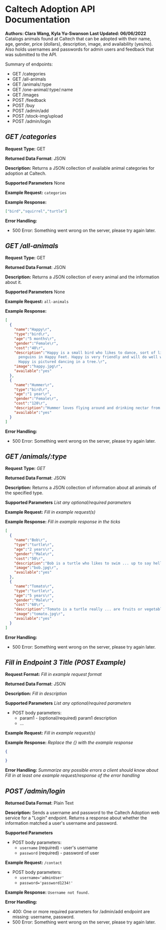 # Caltech Adoption API Documentation
**Authors: Clara Wang, Kyla Yu-Swanson**
**Last Updated: 06/06/2022**
Catalogs animals found at Caltech that can be adopted with their name, age, 
gender, price (dollars), description, image, and availability (yes/no). Also 
holds usernames and passwords for admin users and feedback that was submitted 
to the API.

Summary of endpoints:
* GET /categories
* GET /all-animals
* GET /animals/:type
* GET /one-animal/:type/:name
* GET /images
* POST /feedback
* POST /buy
* POST /admin/add
* POST /stock-img/upload
* POST /admin/login

## *GET /categories*
**Request Type:** GET

**Returned Data Format**: JSON 

**Description:** Returns a JSON collection of available animal categories for adoption at Caltech.

**Supported Parameters** None

**Example Request:** `categories`

**Example Response:**
```json
["bird","squirrel","turtle"]
```

**Error Handling:**
* 500 Error: Something went wrong on the server, please try again later.

## *GET /all-animals*
**Request Type:** GET

**Returned Data Format**: JSON

**Description:** Returns a JSON collection of every animal and the information about it.

**Supported Parameters** None

**Example Request:** `all-animals`

**Example Response:**
```json
[
  {
    "name":"Happy\r",
    "type":"bird\r",
    "age":"5 months\r",
    "gender":"Female\r",  
    "cost":"40\r",
    "description":"Happy is a small bird who likes to dance, sort of like the 
      penguins in Happy Feet. Happy is very friendly and will do well with kids. 
      Happy is pictured dancing in a tree.\r",
    "image":"happy.jpg\r",
    "available":"yes"
  },
  {
    "name":"Hummer\r",
    "type":"bird\r",
    "age":"1 year\r",
    "gender":"Female\r",
    "cost":"120\r",
    "description":"Hummer loves flying around and drinking nectar from flowers. He's very speedy, especially with a lot of sugar!\r","image":"hummer.jpg\r",
    "available":"yes"
  }
]
```

**Error Handling:**
* 500 Error: Something went wrong on the server, please try again later.

## *GET /animals/:type*
**Request Type:** *GET*

**Returned Data Format**: JSON

**Description:** Returns a JSON collection of information about all animals of the specified type.

**Supported Parameters** *List any optional/required parameters*

**Example Request:** *Fill in example request(s)*

**Example Response:**
*Fill in example response in the ticks*

```json
[
  {
    "name":"Bob\r",
    "type":"turtle\r",
    "age":"2 years\r",
    "gender":"Male\r",
    "cost":"50\r",
    "description":"Bob is a turtle who likes to swim ... up to say hello!\r",
    "image":"bob.jpg\r",
    "available":"yes"
  },
  {
    "name":"Tomato\r",
    "type":"turtle\r",
    "age":"5 years\r",
    "gender":"Male\r",
    "cost":"60\r",
    "description":"Tomato is a turtle really ... are fruits or vegetables.\r",
    "image":"tomato.jpg\r",
    "available":"yes"
  }
]
```

**Error Handling:**
* 500 Error: Something went wrong on the server, please try again later.



## *Fill in Endpoint 3 Title (POST Example)*
**Request Format:** *Fill in example request format*

**Returned Data Format**: JSON

**Description:** *Fill in description*

**Supported Parameters** *List any optional/required parameters*
* POST body parameters:
    * param1 - (optional/required) param1 description
    * ...


**Example Request:** *Fill in example request(s)*

**Example Response:**
*Replace the {} with the example response*

```json
{

}
```

**Error Handling:**
*Summarize any possible errors a client should know about*
*Fill in at least one example request/response of the error handling*

















## *POST /admin/login*
**Returned Data Format**: Plain Text

**Description:** 
Sends a username and password to the Caltech Adoption web service for a "Login" endpoint. Returns a response about whether the information matched a user's username and password.

**Supported Parameters**
* POST body parameters: 
  * `username` (required) - user's username 
  * `password` (required) - password of user

**Example Request:** `/contact`
* POST body parameters: 
  * `username='adminUser'`
  * `password='password1234!'`

**Example Response:**
```Username not found.```

**Error Handling:**
* 400: One or more required parameters for /admin/add endpoint are missing: username, password.
* 500 Error: Something went wrong on the server, please try again later.

